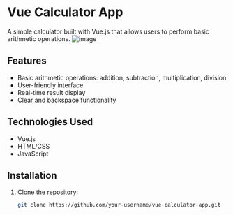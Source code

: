 # Vue Calculator App

A simple calculator built with Vue.js that allows users to perform basic arithmetic operations.
![image](https://github.com/user-attachments/assets/e53a9113-ef2b-4724-865e-c57f85b3ace9)


## Features

- Basic arithmetic operations: addition, subtraction, multiplication, division
- User-friendly interface
- Real-time result display
- Clear and backspace functionality

## Technologies Used

- Vue.js
- HTML/CSS
- JavaScript

## Installation

1. Clone the repository:
   ```bash
   git clone https://github.com/your-username/vue-calculator-app.git
